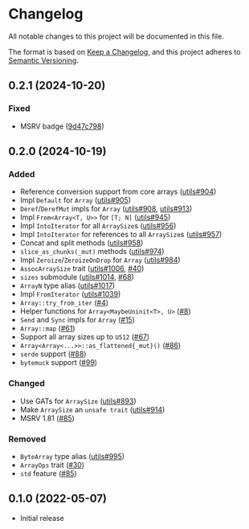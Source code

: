 # Changelog

All notable changes to this project will be documented in this file.

The format is based on [Keep a Changelog](https://keepachangelog.com/en/1.0.0/),
and this project adheres to [Semantic Versioning](https://semver.org/spec/v2.0.0.html).

## 0.2.1 (2024-10-20)
### Fixed
- MSRV badge ([9d47c798](https://github.com/RustCrypto/hybrid-array/commit/9d47c79861057b3a04bb19cb2dfaa1f75cbf9ddd))

## 0.2.0 (2024-10-19)
### Added
- Reference conversion support from core arrays ([utils#904])
- Impl `Default` for `Array` ([utils#905])
- `Deref`/`DerefMut` impls for `Array` ([utils#908], [utils#913])
- Impl `From<Array<T, U>>` for `[T; N]` ([utils#945])
- Impl `IntoIterator` for all `ArraySize`s ([utils#956])
- Impl `IntoIterator` for references to all `ArraySize`s ([utils#957])
- Concat and split methods ([utils#958])
- `slice_as_chunks(_mut)` methods ([utils#974])
- Impl `Zeroize`/`ZeroizeOnDrop` for `Array` ([utils#984])
- `AssocArraySize` trait ([utils#1006], [#40])
- `sizes` submodule ([utils#1014], [#68])
- `ArrayN` type alias ([utils#1017])
- Impl `FromIterator` ([utils#1039])
- `Array::try_from_iter` ([#4])
- Helper functions for `Array<MaybeUninit<T>, U>` ([#8])
- `Send` and `Sync` impls for `Array` ([#15])
- `Array::map` ([#61])
- Support all array sizes up to `U512` ([#67])
- `Array<Array<...>>::as_flattened{_mut}()` ([#86])
- `serde` support ([#88])
- `bytemuck` support ([#99])

### Changed
- Use GATs for `ArraySize` ([utils#893])
- Make `ArraySize` an `unsafe trait` ([utils#914])
- MSRV 1.81 ([#85])

### Removed
- `ByteArray` type alias ([utils#995])
- `ArrayOps` trait ([#30])
- `std` feature ([#85])

[utils#893]: https://github.com/RustCrypto/utils/pull/893
[utils#904]: https://github.com/RustCrypto/utils/pull/904
[utils#905]: https://github.com/RustCrypto/utils/pull/905
[utils#908]: https://github.com/RustCrypto/utils/pull/908
[utils#913]: https://github.com/RustCrypto/utils/pull/913
[utils#914]: https://github.com/RustCrypto/utils/pull/914
[utils#945]: https://github.com/RustCrypto/utils/pull/945
[utils#956]: https://github.com/RustCrypto/utils/pull/956
[utils#957]: https://github.com/RustCrypto/utils/pull/957
[utils#958]: https://github.com/RustCrypto/utils/pull/958
[utils#974]: https://github.com/RustCrypto/utils/pull/974
[utils#984]: https://github.com/RustCrypto/utils/pull/984
[utils#995]: https://github.com/RustCrypto/utils/pull/995
[utils#1006]: https://github.com/RustCrypto/utils/pull/1006
[utils#1014]: https://github.com/RustCrypto/utils/pull/1014
[utils#1017]: https://github.com/RustCrypto/utils/pull/1017
[utils#1039]: https://github.com/RustCrypto/utils/pull/1039
[#4]: https://github.com/RustCrypto/hybrid-array/pull/4
[#8]: https://github.com/RustCrypto/hybrid-array/pull/8
[#15]: https://github.com/RustCrypto/hybrid-array/pull/15
[#30]: https://github.com/RustCrypto/hybrid-array/pull/30
[#40]: https://github.com/RustCrypto/hybrid-array/pull/40
[#61]: https://github.com/RustCrypto/hybrid-array/pull/61
[#67]: https://github.com/RustCrypto/hybrid-array/pull/67
[#68]: https://github.com/RustCrypto/hybrid-array/pull/68
[#85]: https://github.com/RustCrypto/hybrid-array/pull/85
[#86]: https://github.com/RustCrypto/hybrid-array/pull/86
[#88]: https://github.com/RustCrypto/hybrid-array/pull/88
[#99]: https://github.com/RustCrypto/hybrid-array/pull/99

## 0.1.0 (2022-05-07)
- Initial release
